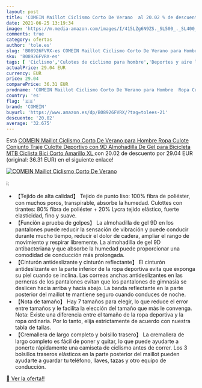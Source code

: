 ```yaml
---
layout: post
title: 'COMEIN Maillot Ciclismo Corto De Verano  al 20.02 % de descuento'
date: 2021-06-25 13:19:34
image: 'https://m.media-amazon.com/images/I/415LZg6N9ZS._SL500_._SL400_.jpg'
comments: true
category: ofertas
author: 'tole.es'
slug: 'B08926FVRX-es COMEIN Maillot Ciclismo Corto De Verano para Hombre Ropa...'
sku: 'B08926FVRX-es'
tags: [ 'Ciclismo','Culotes de ciclismo para hombre','Deportes y aire libre','Partes de abajo de ciclismo para hombre','Ropa de ciclismo','Ropa de ciclismo para hombre','Ropa y equipo para deportes','bicicleta','comein', ]
actualPrice: 29.04 EUR
currency: EUR
price: 29.04
comparePrice: 36.31 EUR
prodname: 'COMEIN Maillot Ciclismo Corto De Verano para Hombre  Ropa Culote Conjunto Traje Culotte Deportivo con 9D Almohadilla De Gel para Bicicleta MTB Ciclista Bici  Corto Amarillo  XL '
country: 'es'
flag: '🇪🇸'
brand: 'COMEIN'
buyurl: 'https://www.amazon.es/dp/B08926FVRX/?tag=tolees-21'
descuento: '20.02'
average: '32.675'
---
```


Está [COMEIN Maillot Ciclismo Corto De Verano para Hombre  Ropa Culote Conjunto Traje Culotte Deportivo con 9D Almohadilla De Gel para Bicicleta MTB Ciclista Bici  Corto Amarillo  XL ](https://www.amazon.es/dp/B08926FVRX/?tag=tolees-21) con 20.02 de descuento por 29.04 EUR (original: 36.31 EUR) en el siguiente enlace!

[![COMEIN Maillot Ciclismo Corto De Verano ](https://m.media-amazon.com/images/I/415LZg6N9ZS._SL500_._SL400_.jpg)](https://www.amazon.es/dp/B08926FVRX/?tag=tolees-21)

ℹ️:

- 【Tejido de alta calidad】 Tejido de punto liso: 100% fibra de poliéster, con muchos poros, transpirable, absorbe la humedad. Culottes con tirantes: 80% fibra de poliéster + 20% Lycra tejido elástico, fuerte elasticidad, fino y suave.
- 【Función a prueba de golpes】 La almohadilla de gel 9D en los pantalones puede reducir la sensación de vibración y puede conducir durante mucho tiempo, reducir el dolor de cadera, ampliar el rango de movimiento y respirar libremente. La almohadilla de gel 9D antibacteriana y que absorbe la humedad puede proporcionar una comodidad de conducción más prolongada.
- 【Cinturón antideslizante y cinturón reflectante】 El cinturón antideslizante en la parte inferior de la ropa deportiva evita que exponga su piel cuando se inclina. Las correas anchas antideslizantes en las perneras de los pantalones evitan que los pantalones de gimnasia se deslicen hacia arriba y hacia abajo. La banda reflectante en la parte posterior del maillot te mantiene seguro cuando conduces de noche.
- 【Nota de tamaño】 Hay 7 tamaños para elegir, lo que reduce el error entre tamaños y le facilita la elección del tamaño que más le convenga. Nota: Existe una diferencia entre el tamaño de la ropa deportiva y la ropa ordinaria. Por lo tanto, elija estrictamente de acuerdo con nuestra tabla de tallas.
- 【Cremallera de largo completo y bolsillo trasero】 La cremallera de largo completo es fácil de poner y quitar, lo que puede ayudarte a ponerte rápidamente una camiseta de ciclismo antes de correr. Los 3 bolsillos traseros elásticos en la parte posterior del maillot pueden ayudarte a guardar tu teléfono, llaves, tazas y otro equipo de conducción.

[🛒 Ver la oferta!!](https://www.amazon.es/dp/B08926FVRX/?tag=tolees-21)
